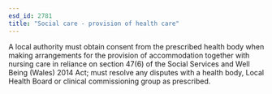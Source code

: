 ```yaml
---
esd_id: 2781
title: "Social care - provision of health care"
---
```


A local authority must obtain consent from the prescribed health body when making arrangements for the provision of accommodation together with nursing care in reliance on section 47(6) of the Social Services and Well Being (Wales) 2014 Act; must resolve any disputes with a health body, Local Health Board or clinical commissioning group as prescribed.

